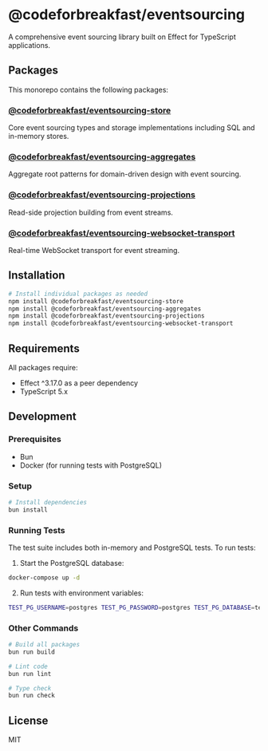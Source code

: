 # @codeforbreakfast/eventsourcing

A comprehensive event sourcing library built on Effect for TypeScript applications.

## Packages

This monorepo contains the following packages:

### [@codeforbreakfast/eventsourcing-store](./packages/eventsourcing-store)
Core event sourcing types and storage implementations including SQL and in-memory stores.

### [@codeforbreakfast/eventsourcing-aggregates](./packages/eventsourcing-aggregates)
Aggregate root patterns for domain-driven design with event sourcing.

### [@codeforbreakfast/eventsourcing-projections](./packages/eventsourcing-projections)
Read-side projection building from event streams.

### [@codeforbreakfast/eventsourcing-websocket-transport](./packages/eventsourcing-websocket-transport)
Real-time WebSocket transport for event streaming.

## Installation

```bash
# Install individual packages as needed
npm install @codeforbreakfast/eventsourcing-store
npm install @codeforbreakfast/eventsourcing-aggregates
npm install @codeforbreakfast/eventsourcing-projections
npm install @codeforbreakfast/eventsourcing-websocket-transport
```

## Requirements

All packages require:
- Effect ^3.17.0 as a peer dependency
- TypeScript 5.x

## Development

### Prerequisites

- Bun
- Docker (for running tests with PostgreSQL)

### Setup

```bash
# Install dependencies
bun install
```

### Running Tests

The test suite includes both in-memory and PostgreSQL tests. To run tests:

1. Start the PostgreSQL database:
```bash
docker-compose up -d
```

2. Run tests with environment variables:
```bash
TEST_PG_USERNAME=postgres TEST_PG_PASSWORD=postgres TEST_PG_DATABASE=test TEST_PG_HOST=localhost TEST_PG_PORT=5432 bun run test
```

### Other Commands

```bash
# Build all packages
bun run build

# Lint code
bun run lint

# Type check
bun run check
```

## License

MIT
